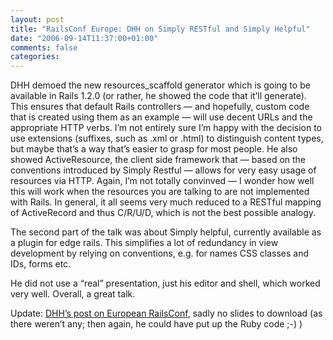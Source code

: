 ```yaml
---
layout: post
title: "RailsConf Europe: DHH on Simply RESTful and Simply Helpful"
date: "2006-09-14T11:37:00+01:00"
comments: false
categories: 
---
```


<p>DHH demoed the new resources_scaffold generator which is going to be available in Rails 1.2.0 (or rather, he showed the code that it&#8217;ll generate). This ensures that default Rails controllers &#8212; and hopefully, custom code that is created using them as an example &#8212; will use decent URLs and the appropriate HTTP verbs. I&#8217;m not entirely sure I&#8217;m happy with the decision to use extensions (suffixes, such as .xml or .html) to distinguish content types, but maybe that&#8217;s a way that&#8217;s easier to grasp for most people. He also showed ActiveResource, the client side framework that &#8212; based on the conventions introduced by Simply Restful &#8212; allows for very easy usage of resources via HTTP. Again, I&#8217;m not totally convinved &#8212; I wonder how well this will work when the resources you are talking to are not implemented with Rails. In general, it all seems very much reduced to a RESTful mapping of ActiveRecord and thus C/R/U/D, which is not the best possible analogy.</p>

<p>The second part of the talk was about Simply helpful, currently available as a plugin for edge rails. This simplifies a lot of redundancy in view development by relying on conventions, e.g. for names CSS classes and IDs, forms etc.</p>

<p>He did not use a &#8220;real&#8221; presentation, just his editor and shell, which worked very well. Overall, a great talk.</p>

<p>Update: <a href="http://www.loudthinking.com/arc/000599.html">DHH&#8217;s post on European RailsConf</a>, sadly no slides to download (as there weren&#8217;t any; then again, he could have put up the Ruby code ;-) )</p>


